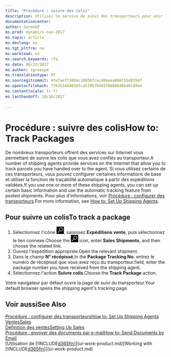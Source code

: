 ```yaml
---
title: "Procédure : suivre des colis"
description: Utilisez le service de suivi des transporteurs pour voir la progression d'une livraison.
documentationcenter: 
author: SorenGP
ms.prod: dynamics-nav-2017
ms.topic: article
ms.devlang: na
ms.tgt_pltfrm: na
ms.workload: na
ms.search.keywords: rfq
ms.date: 08/23/2017
ms.author: sgroespe
ms.translationtype: HT
ms.sourcegitcommit: 4fefaef7380ac10836fcac404eea006f55d8556f
ms.openlocfilehash: 7763534d4010fca5f957649378b886d0bd0c89ee
ms.contentlocale: fr-fr
ms.lasthandoff: 10/16/2017

---
```

# <a name="how-to-track-packages"></a><span data-ttu-id="fd3d3-103">Procédure : suivre des colis</span><span class="sxs-lookup"><span data-stu-id="fd3d3-103">How to: Track Packages</span></span>
<span data-ttu-id="fd3d3-104">De nombreux transporteurs offrent des services sur Internet vous permettant de suivre les colis que vous avez confiés au transporteur.</span><span class="sxs-lookup"><span data-stu-id="fd3d3-104">A number of shipping agents provide services on the Internet that allow you to track parcels you have handed over to the agent.</span></span> <span data-ttu-id="fd3d3-105">Si vous utilisez certains de ces transporteurs, vous pouvez configurer certaines informations de base et utiliser la fonction de traçabilité automatique à partir des expéditions validées.</span><span class="sxs-lookup"><span data-stu-id="fd3d3-105">If you use one or more of these shipping agents, you can set up certain basic information and use the automatic tracking feature from posted shipments.</span></span> <span data-ttu-id="fd3d3-106">Pour plus d'informations, voir [Procédure : configurer des transporteurs](sales-how-to-set-up-shipping-agents.md).</span><span class="sxs-lookup"><span data-stu-id="fd3d3-106">For more information, see [How to: Set Up Shipping Agents](sales-how-to-set-up-shipping-agents.md).</span></span>

## <a name="to-track-a-package"></a><span data-ttu-id="fd3d3-107">Pour suivre un colis</span><span class="sxs-lookup"><span data-stu-id="fd3d3-107">To track a package</span></span>
1. <span data-ttu-id="fd3d3-108">Sélectionnez l'icône ![Page ou état pour la recherche](media/ui-search/search_small.png "Page ou état pour la recherche"), saisissez **Expéditions vente**, puis sélectionnez le lien connexe.</span><span class="sxs-lookup"><span data-stu-id="fd3d3-108">Choose the ![Search for Page or Report](media/ui-search/search_small.png "Search for Page or Report icon") icon, enter **Sales Shipments**, and then choose the related link.</span></span>
2. <span data-ttu-id="fd3d3-109">Ouvrez l'expédition appropriée.</span><span class="sxs-lookup"><span data-stu-id="fd3d3-109">Open the relevant shipment.</span></span>
3. <span data-ttu-id="fd3d3-110">Dans le champ **N° récépissé**,</span><span class="sxs-lookup"><span data-stu-id="fd3d3-110">In the **Package Tracking No.**</span></span> <span data-ttu-id="fd3d3-111">entrez le numéro de récépissé que vous avez reçu du transporteur.</span><span class="sxs-lookup"><span data-stu-id="fd3d3-111">field, enter the package number you have received from the shipping agent.</span></span>
4. <span data-ttu-id="fd3d3-112">Sélectionnez l'action **Suivre colis**.</span><span class="sxs-lookup"><span data-stu-id="fd3d3-112">Choose the **Track Package** action.</span></span>

<span data-ttu-id="fd3d3-113">Votre navigateur par défaut ouvre la page de suivi du transporteur.</span><span class="sxs-lookup"><span data-stu-id="fd3d3-113">Your default browser opens the shipping agent's tracking page.</span></span>

## <a name="see-also"></a><span data-ttu-id="fd3d3-114">Voir aussi</span><span class="sxs-lookup"><span data-stu-id="fd3d3-114">See Also</span></span>
[<span data-ttu-id="fd3d3-115">Procédure : configurer des transporteurs</span><span class="sxs-lookup"><span data-stu-id="fd3d3-115">How to: Set Up Shipping Agents</span></span>](sales-how-to-set-up-shipping-agents.md)  
[<span data-ttu-id="fd3d3-116">Ventes</span><span class="sxs-lookup"><span data-stu-id="fd3d3-116">Sales</span></span>](sales-manage-sales.md)  
[<span data-ttu-id="fd3d3-117">Définition des ventes</span><span class="sxs-lookup"><span data-stu-id="fd3d3-117">Setting Up Sales</span></span>](sales-setup-sales.md)  
[<span data-ttu-id="fd3d3-118">Procédure : envoyer des documents par e-mail</span><span class="sxs-lookup"><span data-stu-id="fd3d3-118">How to: Send Documents by Email</span></span>](ui-how-send-documents-email.md)  
<span data-ttu-id="fd3d3-119">[Utilisation de [!INCLUDE[d365fin](includes/d365fin_md.md)]](ui-work-product.md)</span><span class="sxs-lookup"><span data-stu-id="fd3d3-119">[Working with [!INCLUDE[d365fin](includes/d365fin_md.md)]](ui-work-product.md)</span></span>

